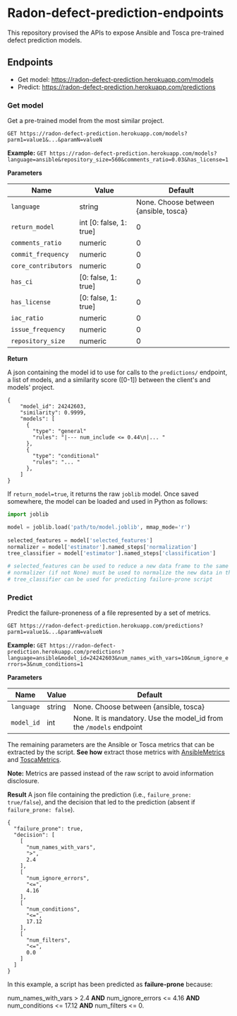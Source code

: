 # Radon-defect-prediction-endpoints

This repository provised the APIs to expose Ansible and Tosca pre-trained defect prediction models.

## Endpoints

- Get model: https://radon-defect-prediction.herokuapp.com/models
- Predict: https://radon-defect-prediction.herokuapp.com/predictions



### Get model
Get a pre-trained model from the most similar project.

`GET https://radon-defect-prediction.herokuapp.com/models?parm1=value1&...&paramN=valueN`

**Example:**
`GET https://radon-defect-prediction.herokuapp.com/models?language=ansible&repository_size=560&comments_ratio=0.03&has_license=1`

**Parameters**

| Name | Value | Default|
|------|-------|-----------|
|`language`| string | None. Choose between {ansible, tosca} |
|`return_model` | int [0: false, 1: true] | 0 | 
|`comments_ratio` | numeric | 0 |
|`commit_frequency`| numeric | 0 |
|`core_contributors`| numeric | 0 |
|`has_ci`| [0: false, 1: true] | 0 |
|`has_license`| [0: false, 1: true] | 0 |
|`iac_ratio`| numeric | 0 |
|`issue_frequency`| numeric | 0 |
|`repository_size`| numeric | 0 |

**Return**

A json containing the model id to use for calls to the `predictions/` endpoint, a list of models, and a similarity score ([0-1]) between the client's and models' project. 

```
{
    "model_id": 24242603,
    "similarity": 0.9999,
    "models": [
      {
        "type": "general"
        "rules": "|--- num_include <= 0.44\n|... "
      },
      {
        "type": "conditional"
        "rules": "... "
      },
    ]
}
```

If `return_model=true`, it returns the raw `joblib` model.
Once saved somewhere, the model can be loaded and used in Python as follows:

```python
import joblib

model = joblib.load('path/to/model.joblib', mmap_mode='r')
    
selected_features = model['selected_features']
normalizer = model['estimator'].named_steps['normalization']
tree_classifier = model['estimator'].named_steps['classification']

# selected_features can be used to reduce a new data frame to the same subset of model features
# normalizer (if not None) must be used to normalize the new data in the same fashion as model's training data
# tree_classifier can be used for predicting failure-prone script
``` 




### Predict
Predict the failure-proneness of a file represented by a set of metrics.

`GET https://radon-defect-prediction.herokuapp.com/predictions?parm1=value1&...&paramN=valueN`

**Example:** 
`GET https://radon-defect-prediction.herokuapp.com/predictions?language=ansible&model_id=24242603&num_names_with_vars=10&num_ignore_errors=3&num_conditions=1`

**Parameters**

| Name | Value | Default|
|------|-------|-----------|
|`language`| string | None. Choose between {ansible, tosca} |
|`model_id` | int | None. It is mandatory. Use the model_id from the `/models` endpoint | 

The remaining parameters are the Ansible or Tosca metrics that can be extracted by the script.
**See how** extract those metrics with [AnsibleMetrics](https://github.com/radon-h2020/radon-ansible-metrics) and 
[ToscaMetrics](https://github.com/radon-h2020/radon-tosca-metrics).

**Note:** Metrics are passed instead of the raw script to avoid information disclosure.

**Result**
A json file containing the prediction (i.e., `failure_prone: true/false`), and the decision that led to the prediction 
(absent if `failure_prone: false`).

```
{
  "failure_prone": true,
  "decision": [
    [
      "num_names_with_vars",
      ">",
      2.4
    ],
    [
      "num_ignore_errors",
      "<=",
      4.16
    ],
    [
      "num_conditions",
      "<=",
      17.12
    ],
    [
      "num_filters",
      "<=",
      0.0
    ]
  ]
}
```

In this example, a script has been predicted as **failure-prone** because:

num_names_with_vars > 2.4 **AND** num_ignore_errors <= 4.16 **AND** num_conditions <= 17.12 **AND** num_filters <= 0.

